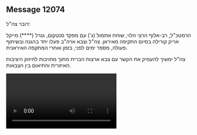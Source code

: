 ## Message 12074

דובר צה"ל: 

הרמטכ"ל, רב-אלוף הרצי הלוי, שוחח אתמול (ג') עם מפקד סנטקום, גנרל (****) מייקל אריק קורילה בסיום התקיפה מאיראן. 
צה"ל וצבא ארה"ב פעלו יחד בהגנה ובשיתוף פעולה, מספר ימים לפני, בזמן ואחרי המתקפה האיראנית.

צה"ל ימשיך להעמיק את הקשר עם צבא ארצות הברית מתוך מחויבות לחיזוק היציבות האיזורית והתיאום בין הצבאות.

![Video](https://data.iron-swords.co.il/2024/October/02/https://data.iron-swords.co.il/2024/October/02/12074/12074_media.mp4)
